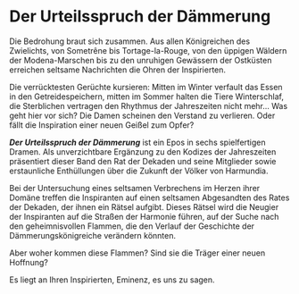# Der Urteilsspruch der Dämmerung

Die Bedrohung braut sich zusammen. Aus allen Königreichen des Zwielichts, von Sometrêne bis Tortage-la-Rouge, von den üppigen Wäldern der Modena-Marschen bis zu den unruhigen Gewässern der Ostküsten erreichen seltsame Nachrichten die Ohren der Inspirierten.

Die verrücktesten Gerüchte kursieren: Mitten im Winter verfault das Essen in den Getreidespeichern, mitten im Sommer halten die Tiere Winterschlaf, die Sterblichen vertragen den Rhythmus der Jahreszeiten nicht mehr... Was geht hier vor sich? Die Damen scheinen den Verstand zu verlieren. Oder fällt die Inspiration einer neuen Geißel zum Opfer?

***Der Urteilsspruch der Dämmerung*** ist ein Epos in sechs spielfertigen Dramen. Als unverzichtbare Ergänzung zu den Kodizes der Jahreszeiten präsentiert dieser Band den Rat der Dekaden und seine Mitglieder sowie erstaunliche Enthüllungen über die Zukunft der Völker von Harmundia.

Bei der Untersuchung eines seltsamen Verbrechens im Herzen ihrer Domäne treffen die Inspiranten auf einen seltsamen Abgesandten des Rates der Dekaden, der ihnen ein Rätsel aufgibt. Dieses Rätsel wird die Neugier der Inspiranten auf die Straßen der Harmonie führen, auf der Suche nach den geheimnisvollen Flammen, die den Verlauf der Geschichte der Dämmerungskönigreiche verändern könnten.

Aber woher kommen diese Flammen? Sind sie die Träger einer neuen Hoffnung?

Es liegt an Ihren Inspirierten, Eminenz, es uns zu sagen.
